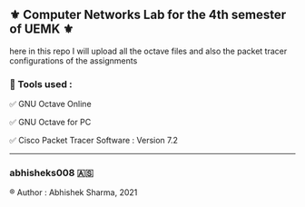 ## :fleur_de_lis: Computer Networks Lab for the 4th semester of UEMK :fleur_de_lis:
here in this repo I will upload all the octave files and also the packet tracer configurations of the assignments

### :large_orange_diamond: Tools used :
:white_check_mark: GNU Octave Online

:white_check_mark: GNU Octave for PC

:white_check_mark: Cisco Packet Tracer Software : Version 7.2

******************************************************
### abhisheks008 :american_samoa:
:registered: Author : Abhishek Sharma, 2021

